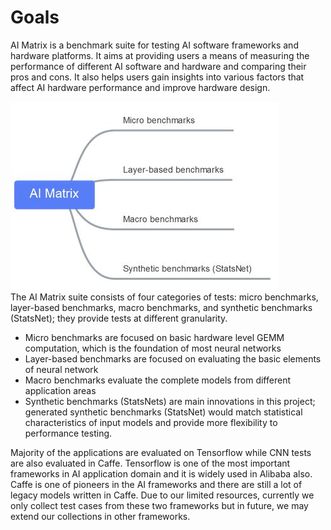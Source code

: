 # Goals  
AI Matrix is a benchmark suite for testing AI software frameworks and hardware platforms. It aims at providing users a means of measuring the performance of different AI software and hardware and comparing their pros and cons. It also helps users gain insights into various factors that affect AI hardware performance and improve hardware design.

![img](./structure.jpg)  
The AI Matrix suite consists of four categories of tests: micro benchmarks, layer-based benchmarks, macro benchmarks, and synthetic benchmarks (StatsNet); they provide tests at different granularity. 
  - Micro benchmarks are focused on basic hardware level GEMM computation, which is the foundation of most neural networks
  - Layer-based benchmarks are focused on evaluating the basic elements of neural network
  - Macro benchmarks evaluate the complete models from different application areas
  - Synthetic benchmarks (StatsNets) are main innovations in this project; generated synthetic benchmarks (StatsNet) would match statistical characteristics of input models and provide more flexibility to performance testing.  

Majority of the applications are evaluated on Tensorflow while CNN tests are also evaluated in Caffe. Tensorflow is one of the most important frameworks in AI application domain and it is widely used in Alibaba also. Caffe is one of pioneers in the AI frameworks and there are still a lot of legacy models written in Caffe. Due to our limited resources, currently we only collect test cases from these two frameworks but in future, we may extend our collections in other frameworks.
